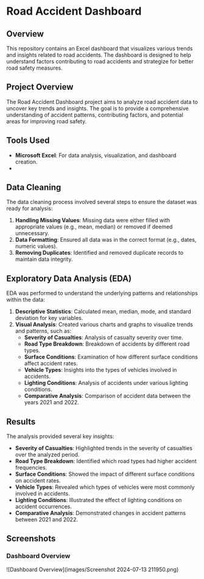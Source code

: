 # Road Accident Dashboard

## Overview
This repository contains an Excel dashboard that visualizes various trends and insights related to road accidents.
The dashboard is designed to help understand factors contributing to road accidents and strategize for better road safety measures.

## Project Overview
The Road Accident Dashboard project aims to analyze road accident data to uncover key trends and insights. The goal is to provide a comprehensive understanding of accident patterns, contributing factors, and potential areas for improving road safety.

## Tools Used
- **Microsoft Excel**: For data analysis, visualization, and dashboard creation.
- 
## Data Cleaning
The data cleaning process involved several steps to ensure the dataset was ready for analysis:
1. **Handling Missing Values**: Missing data were either filled with appropriate values (e.g., mean, median) or removed if deemed unnecessary.
2. **Data Formatting**: Ensured all data was in the correct format (e.g., dates, numeric values).
3. **Removing Duplicates**: Identified and removed duplicate records to maintain data integrity.

## Exploratory Data Analysis (EDA)

EDA was performed to understand the underlying patterns and relationships within the data:
1. **Descriptive Statistics**: Calculated mean, median, mode, and standard deviation for key variables.
2. **Visual Analysis**: Created various charts and graphs to visualize trends and patterns, such as:
   - **Severity of Casualties**: Analysis of casualty severity over time.
   - **Road Type Breakdown**: Breakdown of accidents by different road types.
   - **Surface Conditions**: Examination of how different surface conditions affect accident rates.
   - **Vehicle Types**: Insights into the types of vehicles involved in accidents.
   - **Lighting Conditions**: Analysis of accidents under various lighting conditions.
   - **Comparative Analysis**: Comparison of accident data between the years 2021 and 2022.

## Results
The analysis provided several key insights:
- **Severity of Casualties**: Highlighted trends in the severity of casualties over the analyzed period.
- **Road Type Breakdown**: Identified which road types had higher accident frequencies.
- **Surface Conditions**: Showed the impact of different surface conditions on accident rates.
- **Vehicle Types**: Revealed which types of vehicles were most commonly involved in accidents.
- **Lighting Conditions**: Illustrated the effect of lighting conditions on accident occurrences.
- **Comparative Analysis**: Demonstrated changes in accident patterns between 2021 and 2022.


## Screenshots

### Dashboard Overview
![Dashboard Overview](images/Screenshot 2024-07-13 211950.png)
